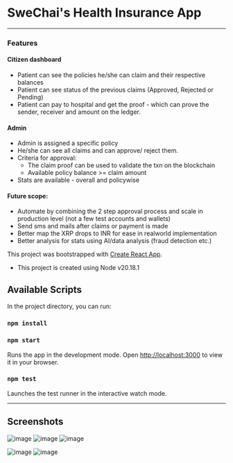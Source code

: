 # SweChai's Health Insurance App

---
### Features
#### Citizen dashboard
- Patient can see the policies he/she can claim and their respective balances
- Patient can see status of the previous claims (Approved, Rejected or Pending)
- Patient can pay to hospital and get the proof - which can prove the sender, receiver and amount on the ledger.
#### Admin
- Admin is assigned a specific policy
- He/she can see all claims and can approve/ reject them.
- Criteria for approval:
  - The claim proof can be used to validate the txn on the blockchain
  - Available policy balance >= claim amount
- Stats are available - overall and policywise

#### Future scope:
  - Automate by combining the 2 step approval process and scale in production level (not a few test accounts and wallets)
  - Send sms and mails after claims or payment is made
  - Better map the XRP drops to INR for ease in realworld implementation
  - Better analysis for stats using AI/data analysis (fraud detection etc.)

This project was bootstrapped with [Create React App](https://github.com/facebook/create-react-app).

- This project is created using Node v20.18.1

## Available Scripts

In the project directory, you can run:

### `npm install`

### `npm start`

Runs the app in the development mode.
Open [http://localhost:3000](http://localhost:3000) to view it in your browser.


### `npm test`

Launches the test runner in the interactive watch mode.

---

## Screenshots
![image](https://github.com/user-attachments/assets/b01e0a09-0017-42f9-b7e9-585f109b628c)
![image](https://github.com/user-attachments/assets/e2e050f0-0e28-4ff5-b043-4f7387445d3e)
![image](https://github.com/user-attachments/assets/ffc67e10-479c-46d4-8703-54d5d9dc95d9)

![image](https://github.com/user-attachments/assets/4166b01e-6b15-4064-b3d8-fcfdde0b6f4d)
![image](https://github.com/user-attachments/assets/840012a2-4968-41cb-82f0-eec304d9d4ce)






